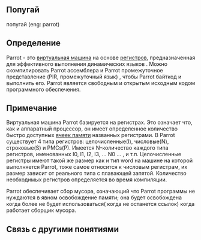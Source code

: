 ## Попугай
попугай (eng: parrot) 

## Определение
Parrot - это [виртуальная машина](https://github.com/vernikkkkkkkkkkkkkkkkkkk/concept_new/blob/main/concept/virtual%20machines.md) на основе [регистров](https://github.com/vernikkkkkkkkkkkkkkkkkkk/concept_new/blob/main/concept/register.md), предназначенная для эффективного выполнения динамических языков . 
Можно скомпилировать Parrot ассемблера и Parrot промежуточное представление (PIR, промежуточный язык) , чтобы Parrot байткод и выполнить его. 
Parrot является свободным и открытым исходным кодом программного обеспечения.

## Примечание

Виртуальная машина Parrot базируется на регистрах. Это означает что, как и аппаратный процессор, он имеет определенное количество быстро доступных [ячеек памяти](https://github.com/vernikkkkkkkkkkkkkkkkkkk/concept_new/blob/main/concept/memory%20cell.md) названных регистрами. В Parrot существует 4 типа регистров:
целочисленные(I), числовые(N), строковые(S) и PMCs(P).  Имеется N-количество каждого типа регистров, именованных  I0, I1, I2, I3, ... N0 ... , и т.п. Целочисленные регистры имеют такой же размер как и тип word на машине на которой выполняется Parrot, тоже самое относится к числовым регистрам, их размер  зависит от реального типа с плавающей запятой. Количество необходимых регистров определяется во время компиляции.

Parrot обеспечивает сбор мусора, означающий что Parrot программы не нуждаются в явном освобождение памяти; она будет освобождена когда более не будет использоваться( когда не останется ссылок) когда работает сборщик мусора.

## Cвязь с другими понятиями 

